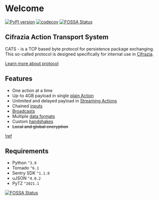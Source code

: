 # Welcome

[![PyPI version](https://badge.fury.io/py/cats-python.svg)](https://badge.fury.io/py/cats-python)
[![codecov](https://codecov.io/gh/Cifrazia/cats-python/branch/master/graph/badge.svg?token=MMDPS40REC)](https://codecov.io/gh/Cifrazia/cats-python)
[![FOSSA Status](https://app.fossa.com/api/projects/git%2Bgithub.com%2FCifrazia%2Fcats-python.svg?type=shield)](https://app.fossa.com/projects/git%2Bgithub.com%2FCifrazia%2Fcats-python?ref=badge_shield)

## Cifrazia Action Transport System

CATS - is a TCP based byte protocol for persistence package exchanging. This so-called protocol is designed specifically
for internal use in [Cifrazia](https://cifrazia.com).

[Learn more about protocol](./protocol)

## Features

+ One action at a time
+ Up-to 4GB payload in single [plain Action](protocol/2.0.md#0x00-action)
+ Unlimited and delayed payload in [Streaming Actions](protocol/2.0.md#0x01-streamaction)
+ Chained [inputs](protocol/2.0.md#inputs)
+ [Broadcasts](protocol/2.0.md#broadcast)
+ Multiple [data formats](protocol/2.0.md#data-types)
+ Custom [handshakes](protocol/2.0.md#handshake)
+ ~~Local and global encryption~~

[!ref](get-started.md)

## Requirements

+ Python `^3.9`
+ Tornado `^6.1`
+ Sentry SDK `^1.1.0`
+ uJSON `^4.0.2`
+ PyTZ `^2021.1`

[![FOSSA Status](https://app.fossa.com/api/projects/git%2Bgithub.com%2FCifrazia%2Fcats-python.svg?type=large)](https://app.fossa.com/projects/git%2Bgithub.com%2FCifrazia%2Fcats-python?ref=badge_large)